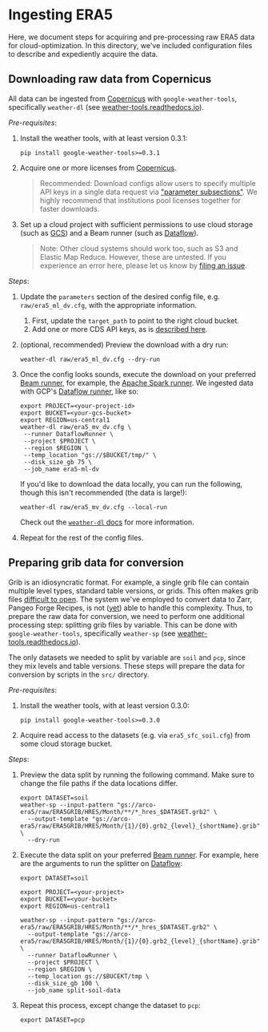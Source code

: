 # Ingesting ERA5

Here, we document steps for acquiring and pre-processing raw ERA5 data for cloud-optimization. In this directory, we've
included configuration files to describe and expediently acquire the data.

## Downloading raw data from Copernicus

All data can be ingested from [Copernicus](https://cds.climate.copernicus.eu/#!/home) with `google-weather-tools`,
specifically `weather-dl` (see [weather-tools.readthedocs.io](https://weather-tools.readthedocs.io/)).

_Pre-requisites_:

1. Install the weather tools, with at least version 0.3.1:
   ```shell
   pip install google-weather-tools>=0.3.1
   ```
2. Acquire one or more licenses from [Copernicus](https://cds.climate.copernicus.eu/api-how-to#install-the-cds-api-key).
   > Recommended: Download configs allow users to specify multiple API keys in a single data request via
   > ["parameter subsections"](https://weather-tools.readthedocs.io/en/latest/Configuration.html#subsections). We
   > highly recommend that institutions pool licenses together for faster downloads.

3. Set up a cloud project with sufficient permissions to use cloud storage (such as
   [GCS](https://cloud.google.com/storage)) and a Beam runner (such as [Dataflow](https://cloud.google.com/dataflow)).
   > Note: Other cloud systems should work too, such as S3 and Elastic Map Reduce. However, these are untested. If you
   > experience an error here, please let us know by [filing an issue](https://github.com/google/weather-tools/issues).

_Steps_:

1. Update the `parameters` section of the desired config file, e.g. `raw/era5_ml_dv.cfg`, with the appropriate
   information.
    1. First, update the `target_path` to point to the right cloud bucket.
    2. Add one or more CDS API keys, as
       is [described here](https://weather-tools.readthedocs.io/en/latest/Configuration.html#copernicus-cds).
2. (optional, recommended) Preview the download with a dry run:
   ```shell
   weather-dl raw/era5_ml_dv.cfg --dry-run 
   ```
3. Once the config looks sounds, execute the download on your
   preferred [Beam runner](https://beam.apache.org/documentation/runners/capability-matrix/), for example,
   the [Apache Spark runner](https://beam.apache.org/documentation/runners/spark/). We ingested data with
   GCP's [Dataflow runner](https://beam.apache.org/documentation/runners/dataflow/), like so:
   ```shell
   export PROJECT=<your-project-id>
   export BUCKET=<your-gcs-bucket>
   export REGION=us-central1
   weather-dl raw/era5_mv_dv.cfg \
    --runner DataflowRunner \
    --project $PROJECT \
    --region $REGION \
    --temp_location "gs://$BUCKET/tmp/" \
    --disk_size_gb 75 \
    --job_name era5-ml-dv
   ```

   If you'd like to download the data locally, you can run the following, though this isn't recommended (the data is
   large!):
   ```shell
   weather-dl raw/era5_mv_dv.cfg --local-run
   ```

   Check out the [`weather-dl` docs](https://weather-tools.readthedocs.io/en/latest/weather_dl/README.html) for more
   information.
4. Repeat for the rest of the config files.

## Preparing grib data for conversion

Grib is an idiosyncratic format. For example, a single grib file can contain multiple level types, standard table
versions, or grids. This often makes grib
files [difficult to open](https://github.com/ecmwf/cfgrib#filter-heterogeneous-grib-files). The system we've employed to
convert data to Zarr, Pangeo Forge Recipes, is
not ([yet](https://github.com/pangeo-forge/pangeo-forge-recipes/issues/244)) able to handle this complexity. Thus, to
prepare the raw data for conversion, we need to perform one additional processing step: splitting grib files by
variable. This can be done with `google-weather-tools`, specifically `weather-sp` (see
[weather-tools.readthedocs.io](https://weather-tools.readthedocs.io/)).

The only datasets we needed to split by variable are `soil` and `pcp`, since they mix levels and table versions. These
steps will prepare the data for conversion by scripts in the `src/` directory.

_Pre-requisites_:

1. Install the weather tools, with at least version 0.3.0:
   ```shell
   pip install google-weather-tools>=0.3.0
   ```
2. Acquire read access to the datasets (e.g. via `era5_sfc_soil.cfg`) from some cloud storage bucket.

_Steps_:

1. Preview the data split by running the following command. Make sure to change the file paths if the data locations
   differ.
   ```shell
   export DATASET=soil
   weather-sp --input-pattern "gs://arco-era5/raw/ERA5GRIB/HRES/Month/**/*_hres_$DATASET.grb2" \
     --output-template "gs://arco-era5/raw/ERA5GRIB/HRES/Month/{1}/{0}.grb2_{level}_{shortName}.grib" \
     --dry-run
   ```
2. Execute the data split on your
   preferred [Beam runner](https://beam.apache.org/documentation/runners/capability-matrix/). For example, here are the
   arguments to run the splitter on [Dataflow](https://beam.apache.org/documentation/runners/dataflow/):
   ```shell
   export DATASET=soil
   
   export PROJECT=<your-project>
   export BUCKET=<your-bucket>
   export REGION=us-central1

   weather-sp --input-pattern "gs://arco-era5/raw/ERA5GRIB/HRES/Month/**/*_hres_$DATASET.grb2" \
     --output-template "gs://arco-era5/raw/ERA5GRIB/HRES/Month/{1}/{0}.grb2_{level}_{shortName}.grib" \
     --runner DataflowRunner \
     --project $PROJECT \
     --region $REGION \
     --temp_location gs://$BUCEKT/tmp \
     --disk_size_gb 100 \
     --job_name split-soil-data
   ```
3. Repeat this process, except change the dataset to `pcp`:
   ```
   export DATASET=pcp
   ```